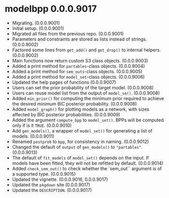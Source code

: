 # modelbpp 0.0.0.9017

- Migrating. (0.0.0.9001)
- Initial setup. (0.0.0.9001)
- Migrated all files from the previous
  repo. (0.0.0.9001)
- Parameters and constraints are stored
  as lists instead of strings. (0.0.0.9002)
- Factored some lines from `get_add()`
  and `get_drop()` to internal helpers.
  (0.0.0.9002)
- Main functions now return custom
  S3 class objects. (0.0.0.9003)
- Added a print method for
  `partables`-class objects. (0.0.0.9004)
- Added a print method for
  `sem_outs`-class objects. (0.0.0.9005)
- Added a print method for
  `model_set`-class objects. (0.0.0.9006)
- Updated the help pages of functions
  (0.0.0.9007)
- Users can set the prior probability
  of the target model. (0.0.0.9008)
- Users can reuse model list from the
  output of `model_se()`. (0.0.0.9008)
- Added `min_prior()` for computing
  the minimum prior required to achieve
  the desired minimum BIC posterior
  probability. (0.0.0.9008)
- Added `model_graph()` for plotting
  models as a network, with sizes affected
  by BIC posterior probabilities.
  (0.0.0.9009)
- Added the argument `compute_bpp` to
  `model_set()`. BPPs will be computed
  only if is it `TRUE`. (0.0.0.9010)
- Add `gen_models()`, a wrapper of
  `model_set()` for generating
  a list of models. (0.0.0.9011)
- Renamed `postprob` to `bpp`, for
  consistency in naming. (0.0.0.9012)
- Changed the default of `output`
  of `gen_models()` to `"partables"`.
  (0.0.0.9013)
- The default of `fit_models` of
  `model_set()` depends on the input.
  If models have been fitted, they will
  not be refitted by default. (0.0.0.9014)
- Added `check_sem_out()` to check whether
  the `sem_out`` argument is of a
  supported type. (0.0.0.9015)
- Updated the vignette. (0.0.0.9016, 0.0.0.9017)
- Updated the `pkgdown` site (0.0.0.9017)
- Updated the `DESCRIPTION`. (0.0.0.9017)